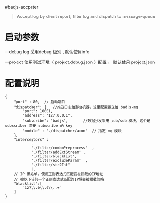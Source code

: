 #badjs-accpeter

> Accept log by client report, filter log and dispatch to message-queue


# 启动参数
--debug  log 采用debug 级别 , 默认使用info 

--project 使用测试环境（ project.debug.json ）配置 ， 默认使用 project.json

# 配置说明
```
{
    "port" : 80,  // 启动端口
    "dispatcher": {   //推送日志给那台机器，这里配置推送给 badjs-mq
        "port": 10001,   
        "address": "127.0.0.1",
        "subscribe": "badjs",       //数据分发采用 pub/sub 模块，这个是 subscriber 需要 subscribe 的 key 
        "module" : "./dispatcher/axon"  // 指定 mq 模块
    },
    "interceptors" : 
            [
            "./filter/comboPreprocess"  ,
            "./filter/addExtStream" ,
            "./filter/blacklist",
            "./filter/excludeParam"  ,
            "./filter/str2Int"  
            ],
    // IP 黑名单，使用正则表达式匹配要被拦截的IP地址
    // 被以下任何一个正则表达式匹配的IP将会被拦截忽略        
    "blacklist":[
        "127\\.0\\.0\\..+"
    ]
}
```


